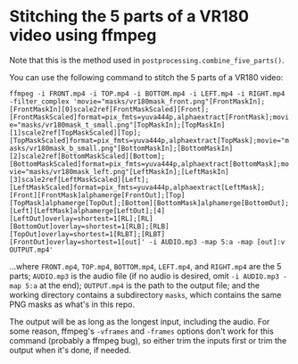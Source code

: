 # Stitching the 5 parts of a VR180 video using ffmpeg

Note that this is the method used in ``postprocessing.combine_five_parts()``.

You can use the following command to stitch the 5 parts of a VR180 video:

``ffmpeg -i FRONT.mp4 -i TOP.mp4 -i BOTTOM.mp4 -i LEFT.mp4 -i RIGHT.mp4 -filter_complex 'movie="masks/vr180mask_front.png"[FrontMaskIn];[FrontMaskIn][0]scale2ref[FrontMaskScaled][Front];[FrontMaskScaled]format=pix_fmts=yuva444p,alphaextract[FrontMask];movie="masks/vr180mask_t_small.png"[TopMaskIn];[TopMaskIn][1]scale2ref[TopMaskScaled][Top];[TopMaskScaled]format=pix_fmts=yuva444p,alphaextract[TopMask];movie="masks/vr180mask_b_small.png"[BottomMaskIn];[BottomMaskIn][2]scale2ref[BottomMaskScaled][Bottom];[BottomMaskScaled]format=pix_fmts=yuva444p,alphaextract[BottomMask];movie="masks/vr180mask_left.png"[LeftMaskIn];[LeftMaskIn][3]scale2ref[LeftMaskScaled][Left];[LeftMaskScaled]format=pix_fmts=yuva444p,alphaextract[LeftMask];[Front][FrontMask]alphamerge[FrontOut];[Top][TopMask]alphamerge[TopOut];[Bottom][BottomMask]alphamerge[BottomOut];[Left][LeftMask]alphamerge[LeftOut];[4][LeftOut]overlay=shortest=1[RL];[RL][BottomOut]overlay=shortest=1[RLB];[RLB][TopOut]overlay=shortest=1[RLBT];[RLBT][FrontOut]overlay=shortest=1[out]' -i AUDIO.mp3 -map 5:a -map [out]:v OUTPUT.mp4'``

...where ``FRONT.mp4``, ``TOP.mp4``, ``BOTTOM.mp4``, ``LEFT.mp4``, and ``RIGHT.mp4`` are the 5 parts; ``AUDIO.mp3`` is the audio file (if no audio is desired, omit ``-i AUDIO.mp3 -map 5:a`` at the end); ``OUTPUT.mp4`` is the path to the output file; and the working directory contains a subdirectory ``masks``, which contains the same PNG masks as what's in this repo.

The output will be as long as the longest input, including the audio. For some reason, ffmpeg's ``-vframes`` and ``-frames`` options don't work for this command (probably a ffmpeg bug), so either trim the inputs first or trim the output when it's done, if needed.
